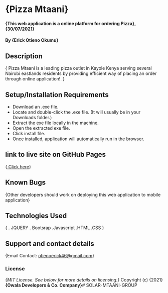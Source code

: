 # {Pizza Mtaani}
#### {This web application is a online platform for ordering Pizza}, {30/07/2021}
#### By **{Erick Otieno Okumu}**
## Description
{ Pizza Mtaani is a leading pizza outlet in Kayole Kenya serving several Nairobi eastlands
residents by providing efficient way of placing an order through online application!. }
## Setup/Installation Requirements
* Download an .exe file.
* Locate and double-click the .exe file. (It will usually be in your Downloads folder.)
* Extract the exe file locally in the machine.
* Open the extracted exe file.
* Click install file.
* Once installed, application will automatically run in the browser.
## link to live site on GitHub Pages
{<a href="https://developerowala.github.io/Prep-project-four/"> Click here</a>}
## Known Bugs
{Other developers should work on deploying this web application to mobile application}
## Technologies Used
{ 
    . JQUERY
    . Bootsrap
    .Javascript
    .HTML
    .CSS
   }
## Support and contact details
{Email Contact: otienoerick46@gmail.com}
### License
*{MIT License.  See below for more details on licensing.}*
Copyright (c) {2021} **{Owala Developers & Co. Company}**# SOLAR-MTAANI-GROUP
